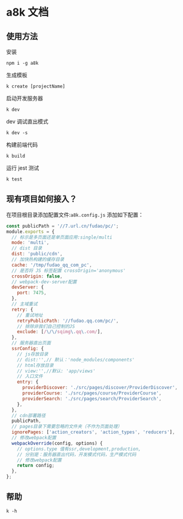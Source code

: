 # a8k 文档

## 使用方法

安装

```shell
npm i -g a8k
```

生成模板

```shell
k create [projectName]
```

启动开发服务器

```shell
k dev
```

dev 调试直出模式

```shell
k dev -s
```

构建前端代码

```shell
k build
```

运行 jest 测试

```shell
k test
```

## 现有项目如何接入？

在项目根目录添加配置文件:`a8k.config.js`
添加如下配置：

```js
const publicPath = '//7.url.cn/fudao/pc/';
module.exports = {
  // 标示是多页面还是单页面应用:single/multi
  mode: 'multi',
  // dist 目录
  dist: 'public/cdn',
  // 加快热构建的缓存目录
  cache: '/tmp/fudao_qq_com_pc',
  // 是否将 JS 标签配置 crossOrigin='anonymous'
  crossOrigin: false,
  // webpack-dev-server配置
  devServer: {
    port: 7475,
  },
  // 主域重试
  retry: {
    // 重试地址
    retryPublicPath: '//fudao.qq.com/pc/',
    // 排除非我们自己控制的JS
    exclude: [/\/\/sqimg\.qq\.com/],
  },
  // 服务器直出页面
  ssrConfig: {
    // js存放目录
    // dist:'',// 默认：'node_modules/components'
    // html存放目录
    // view:'',//默认: 'app/views'
    // 入口文件
    entry: {
      providerDiscover: './src/pages/discover/ProviderDiscover',
      providerCourse: './src/pages/course/ProviderCourse',
      providerSearch: './src/pages/search/ProviderSearch',
    },
  },
  // cdn部署路径
  publicPath,
  // pages目录下需要忽略的文件夹（不作为页面处理）
  ignorePages: ['action_creators', 'action_types', 'reducers'],
  // 修改webpack配置
  webpackOverride(config, options) {
    // options.type 值有ssr,development,production,
    // 分别是：服务器直出代码，开发模式代码，生产模式代码
    // 修改webpack配置
    return config;
  },
};
```

## 帮助

```shell
k -h
```
